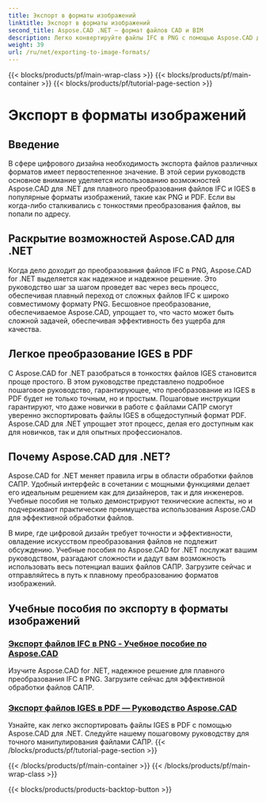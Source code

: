 ```yaml
---
title: Экспорт в форматы изображений
linktitle: Экспорт в форматы изображений
second_title: Aspose.CAD .NET — формат файлов CAD и BIM
description: Легко конвертируйте файлы IFC в PNG с помощью Aspose.CAD для .NET. Откройте для себя беспрепятственную обработку файлов САПР и загрузите их для эффективного манипулирования файлами.
weight: 39
url: /ru/net/exporting-to-image-formats/
---
```


{{< blocks/products/pf/main-wrap-class >}}
{{< blocks/products/pf/main-container >}}
{{< blocks/products/pf/tutorial-page-section >}}

# Экспорт в форматы изображений


## Введение

В сфере цифрового дизайна необходимость экспорта файлов различных форматов имеет первостепенное значение. В этой серии руководств основное внимание уделяется использованию возможностей Aspose.CAD для .NET для плавного преобразования файлов IFC и IGES в популярные форматы изображений, такие как PNG и PDF. Если вы когда-либо сталкивались с тонкостями преобразования файлов, вы попали по адресу.

## Раскрытие возможностей Aspose.CAD для .NET

Когда дело доходит до преобразования файлов IFC в PNG, Aspose.CAD for .NET выделяется как надежное и надежное решение. Это руководство шаг за шагом проведет вас через весь процесс, обеспечивая плавный переход от сложных файлов IFC к широко совместимому формату PNG. Бесшовное преобразование, обеспечиваемое Aspose.CAD, упрощает то, что часто может быть сложной задачей, обеспечивая эффективность без ущерба для качества.

## Легкое преобразование IGES в PDF

С Aspose.CAD for .NET разобраться в тонкостях файлов IGES становится проще простого. В этом руководстве представлено подробное пошаговое руководство, гарантирующее, что преобразование из IGES в PDF будет не только точным, но и простым. Пошаговые инструкции гарантируют, что даже новички в работе с файлами САПР смогут уверенно экспортировать файлы IGES в общедоступный формат PDF. Aspose.CAD для .NET упрощает этот процесс, делая его доступным как для новичков, так и для опытных профессионалов.

## Почему Aspose.CAD для .NET?

Aspose.CAD for .NET меняет правила игры в области обработки файлов САПР. Удобный интерфейс в сочетании с мощными функциями делает его идеальным решением как для дизайнеров, так и для инженеров. Учебные пособия не только демонстрируют технические аспекты, но и подчеркивают практические преимущества использования Aspose.CAD для эффективной обработки файлов.

В мире, где цифровой дизайн требует точности и эффективности, овладение искусством преобразования файлов не подлежит обсуждению. Учебные пособия по Aspose.CAD for .NET послужат вашим руководством, разгадают сложности и дадут вам возможность использовать весь потенциал ваших файлов САПР. Загрузите сейчас и отправляйтесь в путь к плавному преобразованию форматов изображений.
## Учебные пособия по экспорту в форматы изображений
### [Экспорт файлов IFC в PNG - Учебное пособие по Aspose.CAD](./exporting-ifc-files-to-png/)
Изучите Aspose.CAD for .NET, надежное решение для плавного преобразования IFC в PNG. Загрузите сейчас для эффективной обработки файлов САПР.
### [Экспорт файлов IGES в PDF — Руководство Aspose.CAD](./exporting-iges-files-to-pdf/)
Узнайте, как легко экспортировать файлы IGES в PDF с помощью Aspose.CAD для .NET. Следуйте нашему пошаговому руководству для точного манипулирования файлами САПР.
{{< /blocks/products/pf/tutorial-page-section >}}

{{< /blocks/products/pf/main-container >}}
{{< /blocks/products/pf/main-wrap-class >}}

{{< blocks/products/products-backtop-button >}}
